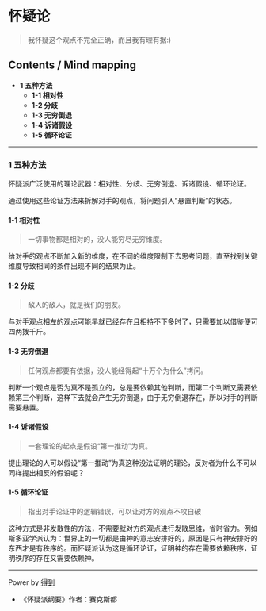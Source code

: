 # 怀疑论
> 我怀疑这个观点不完全正确，而且我有理有据:)

## Contents / Mind mapping
- **1 五种方法**
  - **1-1 相对性**
  - **1-2 分歧**
  - **1-3 无穷倒退**
  - **1-4 诉诸假设**
  - **1-5 循环论证**

---

### 1 五种方法

怀疑派广泛使用的理论武器：相对性、分歧、无穷倒退、诉诸假设、循环论证。

通过使用这些论证方法来拆解对手的观点，将问题引入“悬置判断”的状态。

#### 1-1 相对性

> 一切事物都是相对的，没人能穷尽无穷维度。

给对手的观点不断加入新的维度，在不同的维度限制下去思考问题，直至找到关键维度导致相同的条件出现不同的结果为止。

#### 1-2 分歧

> 敌人的敌人，就是我们的朋友。

与对手观点相左的观点可能早就已经存在且相持不下多时了，只需要加以借鉴便可四两拨千斤。

#### 1-3 无穷倒退

> 任何观点都要有依据，没人能经得起“十万个为什么”拷问。

判断一个观点是否为真不是孤立的，总是要依赖其他判断，而第二个判断又需要依赖第三个判断，这样下去就会产生无穷倒退，由于无穷倒退存在，所以对手的判断需要悬置。

#### 1-4 诉诸假设

> 一套理论的起点是假设“第一推动”为真。

提出理论的人可以假设“第一推动”为真这种没法证明的理论，反对者为什么不可以同样提出相反的假设呢？

#### 1-5 循环论证

> 指出对手论证中的逻辑错误，可以让对方的观点不攻自破

这种方式是非发散性的方法，不需要就对方的观点进行发散思维，省时省力。例如斯多亚学派认为：世界上的一切都是由神的意志安排好的，原因是只有神安排好的东西才是有秩序的。而怀疑派认为这是循环论证，证明神的存在需要依赖秩序，证明秩序的存在又需要依赖神。



---
Power by [得到](https://www.igetget.com)
- 《怀疑派纲要》作者：赛克斯都
